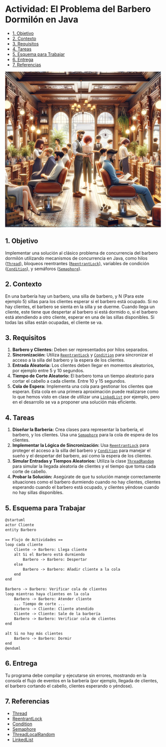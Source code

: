 # Actividad: El Problema del Barbero Dormilón en Java

* [1. Objetivo](#1-objetivo)
* [2. Contexto](#2-contexto)
* [3. Requisitos](#3-requisitos)
* [4. Tareas](#4-tareas)
* [5. Esquema para Trabajar](#5-esquema-para-trabajar)
* [6. Entrega](#6-entrega)
* [7. Referencias](#7-referencias)

![El Barbero Durmiente](md_media/Barbero.webp)

## 1. Objetivo

Implementar una solución al clásico problema de concurrencia del barbero dormilón utilizando mecanismos de concurrencia en Java, como hilos ([`Thread`][Thread]), bloqueos reentrantes ([`ReentrantLock`][ReentrantLock]), variables de condición ([`Condition`][Condition]), y semáforos ([`Semaphore`][Semaphore]).

## 2. Contexto

En una barbería hay un barbero, una silla de barbero, y N (Para este ejemplo 5) sillas para los clientes esperar si el barbero está ocupado. Si no hay clientes, el barbero se sienta en la silla y se duerme. Cuando llega un cliente, este tiene que despertar al barbero si está dormido o, si el barbero está atendiendo a otro cliente, esperar en una de las sillas disponibles. Si todas las sillas están ocupadas, el cliente se va.

## 3. Requisitos

1. **Barbero y Clientes:** Deben ser representados por hilos separados.
2. **Sincronización:** Utiliza [`ReentrantLock`][ReentrantLock] y [`Condition`][Condition] para sincronizar el acceso a la silla del barbero y la espera de los clientes.
3. **Entrada Aleatoria:** Los clientes deben llegar en momentos aleatorios, por ejemplo entre 5 y 10 segundos.
4. **Tiempo de Corte Aleatorio:** El barbero toma un tiempo aleatorio para cortar el cabello a cada cliente. Entre 10 y 15 segundos.
5. **Cola de Espera:** Implementa una cola para gestionar los clientes que esperan. Esta cola en una primera aproximación puede realizarse como lo que hemos visto en clase de utilizar una [`LinkedList`][LinkedList] por ejemplo, pero en el desarrollo se va a proponer una solución más eficiente.

## 4. Tareas

1. **Diseñar la Barbería:** Crea clases para representar la barbería, el barbero, y los clientes. Usa una [`Semaphore`][Semaphore] para la cola de espera de los clientes.
2. **Implementar la Lógica de Sincronización:** Usa [`ReentrantLock`][ReentrantLock] para proteger el acceso a la silla del barbero y [`Condition`][Condition] para manejar el sueño y el despertar del barbero, así como la espera de los clientes.
3. **Simular Entradas y Tiempos Aleatorios:** Utiliza la clase [`ThreadRandom`][ThreadLocalRandom] para simular la llegada aleatoria de clientes y el tiempo que toma cada corte de cabello.
4. **Probar la Solución:** Asegúrate de que tu solución maneje correctamente situaciones como el barbero durmiendo cuando no hay clientes, clientes esperando cuando el barbero está ocupado, y clientes yéndose cuando no hay sillas disponibles.

## 5. Esquema para Trabajar

```plantuml
@startuml
actor Cliente
entity Barbero

== Flujo de Actividades ==
loop cada cliente
    Cliente -> Barbero: Llega cliente
    alt Si el Barbero está durmiendo
        Barbero -> Barbero: Despertar
    else
        Barbero -> Barbero: Añadir cliente a la cola
    end
end

Barbero -> Barbero: Verificar cola de clientes
loop mientras haya clientes en la cola
    Barbero -> Barbero: Atender cliente
    ... Tiempo de corte ...
    Barbero -> Cliente: Cliente atendido
    Cliente -> Cliente: Sale de la barbería
    Barbero -> Barbero: Verificar cola de clientes
end

alt Si no hay más clientes
    Barbero -> Barbero: Dormir
end
@enduml

```

## 6. Entrega

Tu programa debe compilar y ejecutarse sin errores, mostrando en la consola el flujo de eventos en la barbería (por ejemplo, llegada de clientes, el barbero cortando el cabello, clientes esperando o yéndose).

## 7. Referencias

* [Thread]
* [ReentrantLock]
* [Condition]
* [Semaphore]
* [ThreadLocalRandom]
* [LinkedList]

[Thread]: https://docs.oracle.com/javase/8/docs/api/java/lang/Thread.html
[ReentrantLock]: https://docs.oracle.com/javase/8/docs/api/java/util/concurrent/locks/ReentrantLock.html
[Condition]: https://docs.oracle.com/javase/8/docs/api/java/util/concurrent/locks/Condition.html
[Semaphore]: https://docs.oracle.com/javase/8/docs/api/java/util/concurrent/Semaphore.html
[ThreadLocalRandom]: https://docs.oracle.com/javase/8/docs/api/java/util/concurrent/ThreadLocalRandom.html
[LinkedList]: https://docs.oracle.com/javase/8/docs/api/java/util/LinkedList.html
